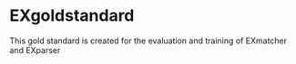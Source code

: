 # EXgoldstandard
This gold standard is created for the evaluation and training of EXmatcher and EXparser
